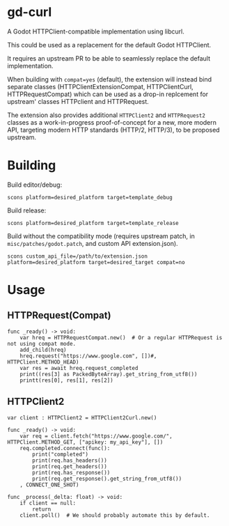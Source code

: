 # gd-curl

A Godot HTTPClient-compatible implementation using libcurl.

This could be used as a replacement for the default Godot HTTPClient.

It requires an upstream PR to be able to seamlessly replace the default
implementation.

When building with `compat=yes` (default), the extension will instead
bind separate classes (HTTPClientExtensionCompat, HTTPClientCurl,
HTTPRequestCompat) which can be used as a drop-in replcement for
upstream' classes HTTPclient and HTTPRequest.

The extension also provides additional `HTTPClient2` and `HTTPRequest2`
classes as a work-in-progress proof-of-concept for a new, more modern
API, targeting modern HTTP standards (HTTP/2, HTTP/3), to be proposed
upstream.

# Building

Build editor/debug:

```
scons platform=desired_platform target=template_debug
```

Build release:

```
scons platform=desired_platform target=template_release
```

Build without the compatibility mode (requires upstream patch, in
`misc/patches/godot.patch`, and custom API extension.json).

```
scons custom_api_file=/path/to/extension.json platform=desired_platform target=desired_target compat=no
```

# Usage

## HTTPRequest(Compat)

```gdscript
func _ready() -> void:
    var hreq = HTTPRequestCompat.new()  # Or a regular HTTPRequest is not using compat mode.
    add_child(hreq)
    hreq.request("https://www.google.com", [])#, HTTPClient.METHOD_HEAD)
    var res = await hreq.request_completed
    print((res[3] as PackedByteArray).get_string_from_utf8())
    printt(res[0], res[1], res[2])
```

## HTTPClient2

```gdscript
var client : HTTPClient2 = HTTPClient2Curl.new()

func _ready() -> void:
    var req = client.fetch("https://www.google.com/", HTTPClient.METHOD_GET, ["apikey: my_api_key"], [])
    req.completed.connect(func():
        print("completed")
        print(req.has_headers())
        print(req.get_headers())
        print(req.has_response())
        print(req.get_response().get_string_from_utf8())
    , CONNECT_ONE_SHOT)

func _process(_delta: float) -> void:
    if client == null:
        return
    client.poll()  # We should probably automate this by default.
```
